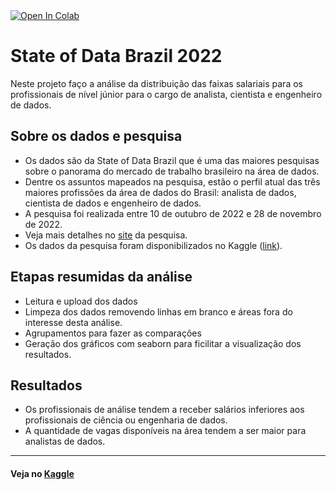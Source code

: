<a target="_blank" href="https://colab.research.google.com/github/Alan-oliveir/state-of-data-2022/blob/main/state_of_data_2022.ipynb">
  <img src="https://colab.research.google.com/assets/colab-badge.svg" alt="Open In Colab"/>
</a>

# State of Data Brazil 2022
Neste projeto faço a análise da distribuição das faixas salariais para os profissionais de nível júnior para o cargo de analista, cientista e engenheiro de dados.  

## Sobre os dados e pesquisa
- Os dados são da State of Data Brazil que é uma das maiores pesquisas sobre o panorama do mercado de trabalho brasileiro na área de dados.
- Dentre os assuntos mapeados na pesquisa, estão o perfil atual das três maiores profissões da área de dados do Brasil: analista de dados, cientista de dados e engenheiro de dados.
- A pesquisa foi realizada entre 10 de outubro de 2022 e 28 de novembro de 2022.
- Veja mais detalhes no [site](https://www.stateofdata.com.br/) da pesquisa.
- Os dados da pesquisa foram disponibilizados no Kaggle ([link](https://www.kaggle.com/datasets/datahackers/state-of-data-2022)).

## Etapas resumidas da análise
- Leitura e upload dos dados
- Limpeza dos dados removendo linhas em branco e áreas fora do interesse desta análise.
- Agrupamentos para fazer as comparações
- Geração dos gráficos com seaborn para ficilitar a visualização dos resultados.

## Resultados
- Os profissionais de análise tendem a receber salários inferiores aos profissionais de ciência ou engenharia de dados.
- A quantidade de vagas disponíveis na área tendem a ser maior para analistas de dados.

___
#### Veja no [Kaggle](https://www.kaggle.com/code/alanogoncalves/state-data-brazil)
